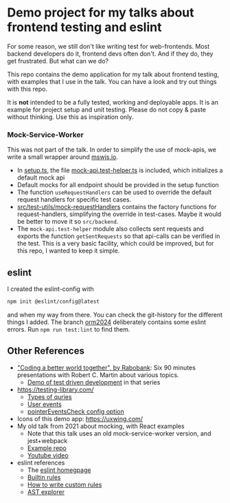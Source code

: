 # Demo project for my talks about frontend testing and eslint

For some reason, we still don't like writing test for web-frontends. Most backend developers do it,
frontend devs often don't. And if they do, they get frustrated. But what can we do?

This repo contains the demo application for my talk about frontend testing, with examples that I use in the talk.
You can have a look and try out things with this repo.

It is **not** intended to be a fully tested, working and deployable apps. It is an example for project setup
and unit testing. Please do not copy & paste without thinking. Use this as inspiration only.

### Mock-Service-Worker

This was not part of the talk. In order to simplify the use of mock-apis, we write a small wrapper
around [mswjs.io](https://mswjs.io).

- In [setup.ts](src/test-setup/setup.ts), the file [mock-api.test-helper.ts](src/test-utils/mock-api.test-helper.ts) is
  included, which initializes a default mock api
- Default mocks for all endpoint should be provided in the setup function
- The function `useRequestHandlers` can be used to override the default request handlers for specific test cases.
- [src/test-utils/mock-requestHandlers](src/test-utils/mock-requestHandlers) contains the factory functions for
  request-handlers, simplifying the override in test-cases. Maybe it would be better to move it so `src/backend`.
- The `mock-api.test-helper` module also collects sent requests and exports the function `getSentRequests` so that
  api-calls can be verified in the test. This is a very basic facility, which could be improved, but for this repo,
  I wanted to keep it simple.

## eslint

I created the eslint-config with

```bash
npm init @eslint/config@latest
```

and when my way from there. You can check the git-history for the different things I added.
The branch [orm2024](https://github.com/nknapp/frontend-testing/tree/orm2024) deliberately contains
some eslint errors. Run `npm run test:lint` to find them.

## Other References

- ["Coding a better world together", by Rabobank](https://www.youtube.com/watch?v=7EmboKQH8lM&list=PLKfeKWitifFjqeKI1zU3mwK0hw6wtR5vi&index=1): Six 90 minutes presentations with Robert C. Martin about various topics.
  - [Demo of test driven development](https://www.youtube.com/watch?v=58jGpV2Cg50&t=2628s) in that series
- https://testing-library.com/
  - [Types of quries](https://testing-library.com/docs/queries/about#types-of-queries)
  - [User events](https://testing-library.com/docs/user-event/intro)
  - [pointerEventsCheck config option](https://testing-library.com/docs/user-event/options#pointereventscheck)
- Icons of this demo app: https://uxwing.com/
- My old talk from 2021 about mocking, with React examples
  - Note that this talk uses an old mock-service-worker version, and jest+webpack
  - [Example repo](https://github.com/cosee/techtalk-2021-10-test-it-mock-it)
  - [Youtube video](https://youtu.be/t7SKh7QFgOo)
- eslint references
  - The [eslint homegpage](https://eslint.org/)
  - [Builtin rules](https://eslint.org/docs/latest/rules/)
  - [How to write custom rules](https://eslint.org/docs/latest/extend/custom-rules)
  - [AST explorer](https://astexplorer.net/)
